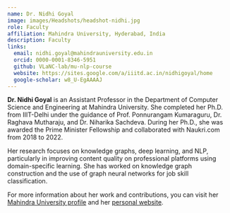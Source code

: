 ```yaml
---
name: Dr. Nidhi Goyal
image: images/Headshots/headshot-nidhi.jpg
role: Faculty
affiliation: Mahindra University, Hyderabad, India
description: Faculty 
links:
  email: nidhi.goyal@mahindrauniversity.edu.in
  orcid: 0000-0001-8346-5951
  github: VLaNC-lab/mu-nlp-course
  website: https://sites.google.com/a/iiitd.ac.in/nidhigoyal/home
  google-scholar: w8_U-EgAAAAJ
---
```



**Dr. Nidhi Goyal** is an Assistant Professor in the Department of Computer Science and Engineering at Mahindra University. She completed her Ph.D. from IIIT-Delhi under the guidance of Prof. Ponnurangam Kumaraguru, Dr. Raghava Mutharaju, and Dr. Niharika Sachdeva. During her Ph.D., she was awarded the Prime Minister Fellowship and collaborated with Naukri.com from 2018 to 2022.

Her research focuses on knowledge graphs, deep learning, and NLP, particularly in improving content quality on professional platforms using domain-specific learning. She has worked on knowledge graph construction and the use of graph neural networks for job skill classification.

For more information about her work and contributions, you can visit her [Mahindra University profile](https://www.mahindrauniversity.edu.in/faculty/nidhi-goyal/) and her [personal website](https://sites.google.com/a/iiitd.ac.in/nidhigoyal/home).
